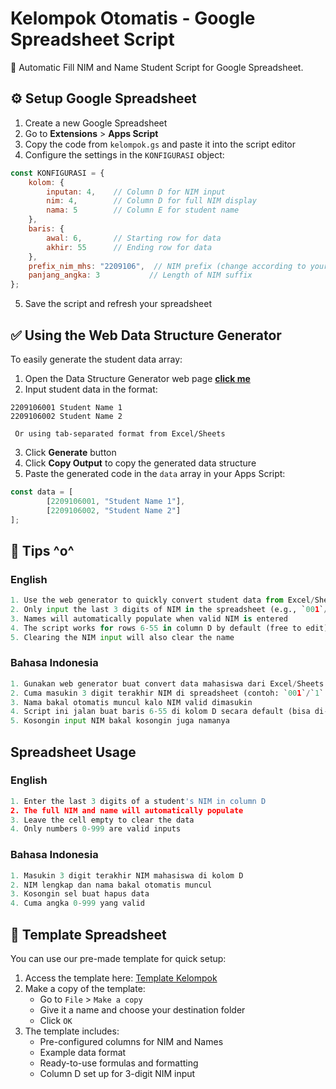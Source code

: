 # Kelompok Otomatis - Google Spreadsheet Script 

📝 Automatic Fill NIM and Name Student Script for Google Spreadsheet.

## ⚙️ Setup Google Spreadsheet

1. Create a new Google Spreadsheet
2. Go to **Extensions** > **Apps Script**
3. Copy the code from `kelompok.gs` and paste it into the script editor
4. Configure the settings in the `KONFIGURASI` object:

```javascript
const KONFIGURASI = {
    kolom: {
        inputan: 4,    // Column D for NIM input
        nim: 4,        // Column D for full NIM display
        nama: 5        // Column E for student name
    },
    baris: {
        awal: 6,       // Starting row for data
        akhir: 55      // Ending row for data
    },
    prefix_nim_mhs: "2209106",  // NIM prefix (change according to your needs)
    panjang_angka: 3           // Length of NIM suffix
};
```

5. Save the script and refresh your spreadsheet

## ✅ Using the Web Data Structure Generator

To easily generate the student data array:

1. Open the Data Structure Generator web page **[click me](https://miezlearning.github.io/Script-Kelompok-Otomatis/)**
2. Input student data in the format:
```
2209106001 Student Name 1
2209106002 Student Name 2
```
     Or using tab-separated format from Excel/Sheets

3. Click **Generate** button
4. Click **Copy Output** to copy the generated data structure
5. Paste the generated code in the `data` array in your Apps Script:

```javascript
const data = [
        [2209106001, "Student Name 1"],
        [2209106002, "Student Name 2"]
];
```

## 🎁 Tips ^o^
### English
```py
1. Use the web generator to quickly convert student data from Excel/Sheets
2. Only input the last 3 digits of NIM in the spreadsheet (e.g., `001`/`1` for `2209106001`)
3. Names will automatically populate when valid NIM is entered
4. The script works for rows 6-55 in column D by default (free to edit)
5. Clearing the NIM input will also clear the name
```

### Bahasa Indonesia
```py
1. Gunakan web generator buat convert data mahasiswa dari Excel/Sheets
2. Cuma masukin 3 digit terakhir NIM di spreadsheet (contoh: `001`/`1` buat `2209106001`)
3. Nama bakal otomatis muncul kalo NIM valid dimasukin
4. Script ini jalan buat baris 6-55 di kolom D secara default (bisa di-edit)
5. Kosongin input NIM bakal kosongin juga namanya
```

## Spreadsheet Usage

### English
```py
1. Enter the last 3 digits of a student's NIM in column D
2. The full NIM and name will automatically populate
3. Leave the cell empty to clear the data
4. Only numbers 0-999 are valid inputs
```

### Bahasa Indonesia
```py
1. Masukin 3 digit terakhir NIM mahasiswa di kolom D
2. NIM lengkap dan nama bakal otomatis muncul
3. Kosongin sel buat hapus data
4. Cuma angka 0-999 yang valid
```

## 📑 Template Spreadsheet

You can use our pre-made template for quick setup:

1. Access the template here: [Template Kelompok](https://docs.google.com/spreadsheets/d/1mxStezLOWMkMrgqvJhhGbzVcOPxTdgS9aM6HitPETkk/edit?usp=sharing)
2. Make a copy of the template:
   - Go to `File` > `Make a copy`
   - Give it a name and choose your destination folder
   - Click `OK`
3. The template includes:
   - Pre-configured columns for NIM and Names
   - Example data format
   - Ready-to-use formulas and formatting
   - Column D set up for 3-digit NIM input
